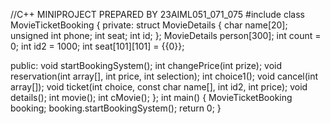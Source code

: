 //C++ MINIPROJECT PREPARED BY 23AIML051_071_075
#include<iostream>
class MovieTicketBooking
{
private:
    struct MovieDetails
    {
        char name[20];
        unsigned int phone;
        int seat;
        int id;
    };
    MovieDetails person[300];
    int count = 0;
    int id2 = 1000;
    int seat[101][101] = {{0}};

public:
    void startBookingSystem();
    int changePrice(int prize);
    void reservation(int array[], int price, int selection);
    int choice1();
    void cancel(int array[]);
    void ticket(int choice, const char name[], int id2, int price);
    void details();
    int movie();
    int cMovie();
};
int main()
{
    MovieTicketBooking booking;
    booking.startBookingSystem();
    return 0;
}
